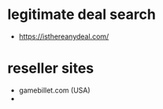 # legitimate deal search 

* https://isthereanydeal.com/

# reseller sites

* gamebillet.com (USA)
* 
